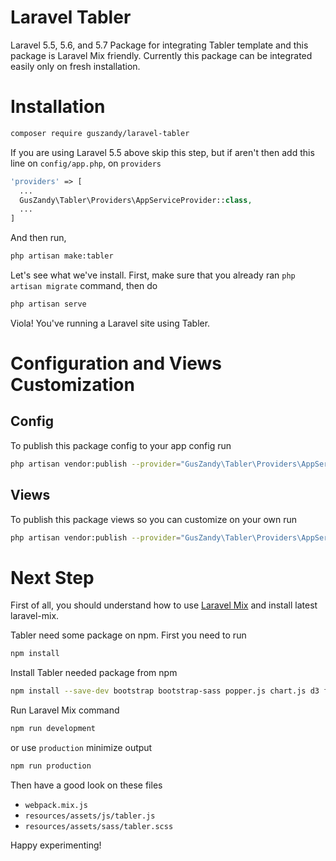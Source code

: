 # Laravel Tabler
Laravel 5.5, 5.6, and 5.7 Package for integrating Tabler template and this package is Laravel Mix friendly. Currently this package can be integrated easily only on fresh installation.

# Installation
```bash
composer require guszandy/laravel-tabler
```
If you are using Laravel 5.5 above skip this step, but if aren't then add this line on ```config/app.php```, on  ```providers```
```php
'providers' => [
  ...
  GusZandy\Tabler\Providers\AppServiceProvider::class,
  ...
]
```
And then run,
```bash
php artisan make:tabler
```
Let's see what we've install. First, make sure that you already ran ```php artisan migrate``` command, then do
```bash
php artisan serve
```
Viola! You've running a Laravel site using Tabler.

# Configuration and Views Customization
## Config
To publish this package config to your app config run
```bash
php artisan vendor:publish --provider="GusZandy\Tabler\Providers\AppServiceProvider" --tag="config"
```
## Views
To publish this package views so you can customize on your own run
```bash
php artisan vendor:publish --provider="GusZandy\Tabler\Providers\AppServiceProvider" --tag="views"
```

# Next Step
First of all, you should understand how to use [Laravel Mix](https://laravel.com/docs/mix) and install latest laravel-mix.

Tabler need some package on npm. First you need to run
```bash
npm install
```

Install Tabler needed package from npm
```bash
npm install --save-dev bootstrap bootstrap-sass popper.js chart.js d3 font-awesome jquery-circle-progress jvectormap moment requirejs select2 select2-bootstrap-theme selectize sparkline tabler-ui tablesorter
```

Run Laravel Mix command
```bash
npm run development
```
or use ```production``` minimize output
```bash
npm run production
```

Then have a good look on these files
- ```webpack.mix.js```
- ```resources/assets/js/tabler.js```
- ```resources/assets/sass/tabler.scss```

Happy experimenting!
